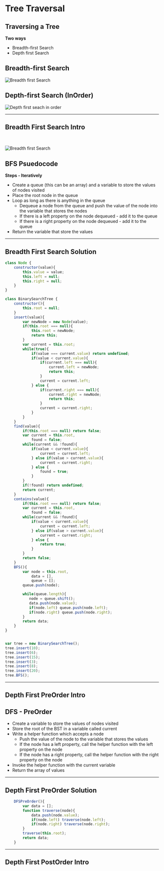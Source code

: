 # Tree Traversal

## Traversing a Tree
**Two ways**
- Breadth-first Search
- Depth first Search

## Breadth-first Search
![Breadth first Search](./bfs.jpg)

## Depth-first Search (InOrder)
![Depth first seach in order](./dfs.jpg)

---

## Breadth First Search Intro

<br>

![Breadth first Search](./bfs.jpg)

## BFS Psuedocode
**Steps - Iteratively**
- Create a queue (this can be an array) and a variable to store the values of nodes visited
- Place the root node in the queue
- Loop as long as there is anything in the queue
    - Dequeue a node from the queue and push the value of the node into the variable that stores the nodes
    - If there is a left property on the node dequeued - add it to the queue
    - If there is a right property on the node dequeued - add it to the queue
- Return the variable that store the values

---

## Breadth First Search Solution

```js
class Node {
    constructor(value){
        this.value = value;
        this.left = null;
        this.right = null;
    }
}

class BinarySearchTree {
    constructor(){
        this.root = null;
    }
    insert(value){
        var newNode = new Node(value);
        if(this.root === null){
            this.root = newNode;
            return this;
        }
        var current = this.root;
        while(true){
            if(value === current.value) return undefined;
            if(value < current.value){
                if(current.left === null){
                    current.left = newNode;
                    return this;
                }
                current = current.left;
            } else {
                if(current.right === null){
                    current.right = newNode;
                    return this;
                } 
                current = current.right;
            }
        }
    }
    find(value){
        if(this.root === null) return false;
        var current = this.root,
            found = false;
        while(current && !found){
            if(value < current.value){
                current = current.left;
            } else if(value > current.value){
                current = current.right;
            } else {
                found = true;
            }
        }
        if(!found) return undefined;
        return current;
    }
    contains(value){
        if(this.root === null) return false;
        var current = this.root,
            found = false;
        while(current && !found){
            if(value < current.value){
                current = current.left;
            } else if(value > current.value){
                current = current.right;
            } else {
                return true;
            }
        }
        return false;
    }
    BFS(){
        var node = this.root,
            data = [],
            queue = [];
        queue.push(node);

        while(queue.length){
           node = queue.shift();
           data.push(node.value);
           if(node.left) queue.push(node.left);
           if(node.right) queue.push(node.right);
        }
        return data;
    }
}


var tree = new BinarySearchTree();
tree.insert(10);
tree.insert(6);
tree.insert(15);
tree.insert(3);
tree.insert(8);
tree.insert(20);
tree.BFS();
```

---

## Depth First PreOrder Intro

## DFS - PreOrder
- Create a variable to store the values of nodes visited
- Store the root of the BST in a variable called current
- Write a helper function which accepts a node
    - Push the value of the node to the variable that stores the values
    - If the node has a left property, call the helper function with the left property on the node
    - If the node has a right property, call the helper function with the right property on the node
- Invoke the helper function with the current variable
- Return the array of values

---

## Depth First PreOrder Solution

```js
    DFSPreOrder(){
        var data = [];
        function traverse(node){
            data.push(node.value);
            if(node.left) traverse(node.left);
            if(node.right) traverse(node.right);
        }
        traverse(this.root);
        return data;
    }
```

---

## Depth First PostOrder Intro

